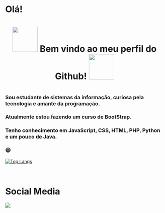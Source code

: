 # Olá!
<div> 
  <h1 align="center">
    <img src="https://media.giphy.com/media/jd6TVgsph6w7e/giphy.gif" width="80" height="80">
    Bem vindo ao meu perfil do Github! 
  <img src="https://media.giphy.com/media/6fScAIQR0P0xW/giphy.gif" width="80" height="80">
    
  
   <h1>
</div>

### Sou estudante de sistemas da informação, curiosa pela tecnologia e amante da programação.

### Atualmente estou fazendo um curso de BootStrap.
### Tenho conhecimento em JavaScript, CSS, HTML, PHP, Python e um pouco de Java.
    

### 😄

  
  [![Top Langs](https://github-readme-stats.vercel.app/api/top-langs/?username=Viviane-Silva&layout=compact)](https://github.com/anuraghazra/github-readme-stats)

  
</br>

  <h1>Social Media</h1>
  <a href="https://www.linkedin.com/in/viviane-leite-da-silva-73348b67/" target="_blank"><img src="https://img.shields.io/badge/-LinkedIn-%230077B5?style=for-the-badge&logo=linkedin&logoColor=white"></a>
